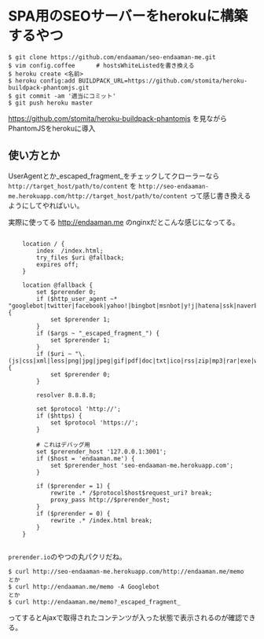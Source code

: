 # SPA用のSEOサーバーをherokuに構築するやつ

```
$ git clone https://github.com/endaaman/seo-endaaman-me.git
$ vim config.coffee      # hostsWhiteListedを書き換える
$ heroku create <名前>
$ heroku config:add BUILDPACK_URL=https://github.com/stomita/heroku-buildpack-phantomjs.git
$ git commit -am '適当にコミット'
$ git push heroku master

```

https://github.com/stomita/heroku-buildpack-phantomjs を見ながらPhantomJSをherokuに導入


## 使い方とか
UserAgentとか_escaped_fragment_をチェックしてクローラーなら `http://target_host/path/to/content` を `http://seo-endaaman-me.herokuapp.com/http://target_host/path/to/content` って感じ書き換えるようにしてやればいい。

実際に使ってる http://endaaman.me のnginxだとこんな感じになってる。
```nginx

    location / {
        index  /index.html;
        try_files $uri @fallback;
        expires off;
    }

    location @fallback {
        set $prerender 0;
        if ($http_user_agent ~* "googlebot|twitter|facebook|yahoo!|bingbot|msnbot|y!j|hatena|ssk|naverbot") {
            set $prerender 1;
        }
        if ($args ~ "_escaped_fragment_") {
            set $prerender 1;
        }
        if ($uri ~ "\.(js|css|xml|less|png|jpg|jpeg|gif|pdf|doc|txt|ico|rss|zip|mp3|rar|exe|wmv|doc|avi|ppt|mpg|mpeg|tif|wav|mov|psd|ai|xls|mp4|m4a|swf|dat|dmg|iso|flv|m4v|torrent|ttf|woff)") {
            set $prerender 0;
        }

        resolver 8.8.8.8;

        set $protocol 'http://';
        if ($https) {
            set $protocol 'https://';
        }

        # これはデバッグ用
        set $prerender_host '127.0.0.1:3001';
        if ($host = 'endaaman.me') {
            set $prerender_host 'seo-endaaman-me.herokuapp.com';
        }

        if ($prerender = 1) {
            rewrite .* /$protocol$host$request_uri? break;
            proxy_pass http://$prerender_host;
        }
        if ($prerender = 0) {
            rewrite .* /index.html break;
        }
    }


```

`prerender.io`のやつの丸パクリだね。

```
$ curl http://seo-endaaman-me.herokuapp.com/http://endaaman.me/memo
とか
$ curl http://endaaman.me/memo -A Googlebot
とか
$ curl http://endaaman.me/memo?_escaped_fragment_
```
ってするとAjaxで取得されたコンテンツが入った状態で表示されるのが確認できる。
